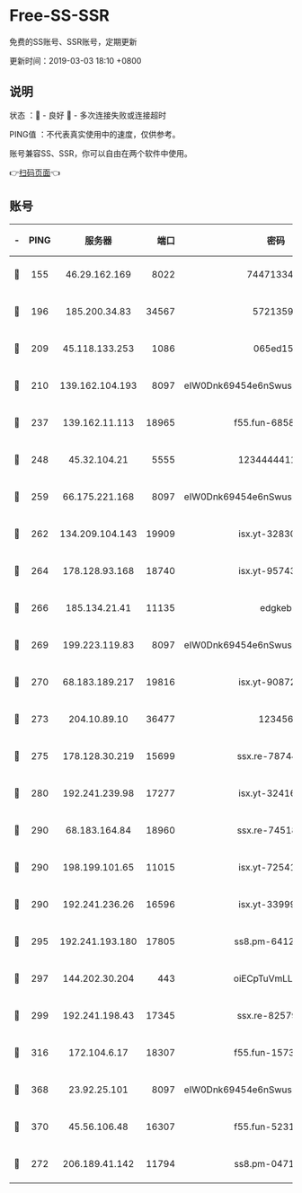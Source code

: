 # Free-SS-SSR

免费的SS账号、SSR账号，定期更新

更新时间：2019-03-03 18:10 +0800

## 说明

状态     ：🙂 - 良好 🙁 - 多次连接失败或连接超时

PING值   ：不代表真实使用中的速度，仅供参考。

账号兼容SS、SSR，你可以自由在两个软件中使用。

👉[扫码页面](https://liesauer.github.io/free-ss-ssr.github.io/)👈

## 账号

|-|PING|服务器|端口|密码|加密方式|区域|
|:----:|:----:|:-----:|-----:|:----:|:----:|:----:|
|🙂|155|46.29.162.169|8022|7447133485|aes-256-cfb|RU|
|🙂|196|185.200.34.83|34567|57213592|aes-256-cfb|US|
|🙂|209|45.118.133.253|1086|065ed15a|aes-256-cfb|SG|
|🙂|210|139.162.104.193|8097|eIW0Dnk69454e6nSwuspv9DmS201tQ0D|aes-256-cfb|JP|
|🙂|237|139.162.11.113|18965|f55.fun-68582887|aes-256-cfb|SG|
|🙂|248|45.32.104.21|5555|1234444411111|aes-256-cfb|SG|
|🙂|259|66.175.221.168|8097|eIW0Dnk69454e6nSwuspv9DmS201tQ0D|aes-256-cfb|US|
|🙂|262|134.209.104.143|19909|isx.yt-32830951|aes-256-cfb|SG|
|🙂|264|178.128.93.168|18740|isx.yt-95743585|aes-256-cfb|SG|
|🙂|266|185.134.21.41|11135|edgkeb|aes-256-cfb|GB|
|🙂|269|199.223.119.83|8097|eIW0Dnk69454e6nSwuspv9DmS201tQ0D|aes-256-cfb|US|
|🙂|270|68.183.189.217|19816|isx.yt-90872809|aes-256-cfb|SG|
|🙂|273|204.10.89.10|36477|123456|aes-256-cfb|US|
|🙂|275|178.128.30.219|15699|ssx.re-78744964|aes-256-cfb|SG|
|🙂|280|192.241.239.98|17277|isx.yt-32416797|aes-256-cfb|US|
|🙂|290|68.183.164.84|18960|ssx.re-74518385|aes-256-cfb|US|
|🙂|290|198.199.101.65|11015|isx.yt-72541934|aes-256-cfb|US|
|🙂|290|192.241.236.26|16596|isx.yt-33999911|aes-256-cfb|US|
|🙂|295|192.241.193.180|17805|ss8.pm-64125416|aes-256-cfb|US|
|🙂|297|144.202.30.204|443|oiECpTuVmLLxk4Ts|aes-256-cfb|US|
|🙂|299|192.241.198.43|17345|ssx.re-82579728|aes-256-cfb|US|
|🙂|316|172.104.6.17|18307|f55.fun-15739301|aes-256-cfb|US|
|🙂|368|23.92.25.101|8097|eIW0Dnk69454e6nSwuspv9DmS201tQ0D|aes-256-cfb|US|
|🙂|370|45.56.106.48|16307|f55.fun-52314047|aes-256-cfb|US|
|🙂|272|206.189.41.142|11794|ss8.pm-04714048|aes-256-cfb|SG|
